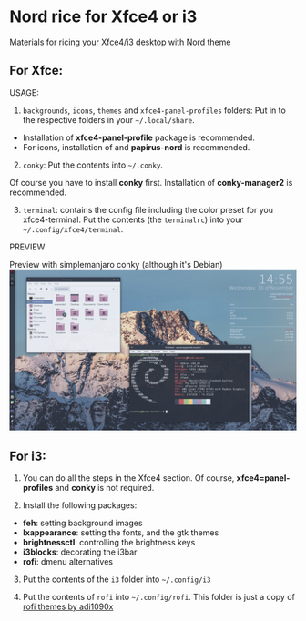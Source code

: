 # Nord rice for Xfce4 or i3 

Materials for ricing your Xfce4/i3 desktop with Nord theme

## For Xfce:

USAGE:
1. ```backgrounds```, ```icons```, ```themes``` and ```xfce4-panel-profiles``` folders: Put in to the respective folders in your ```~/.local/share```. 

- Installation of **xfce4-panel-profile** package is recommended.
- For icons, installation of and **papirus-nord** is recommended.

2. ```conky```: Put the contents into ```~/.conky```.

Of course you have to install **conky** first. Installation of **conky-manager2** is recommended.

3. ```terminal```: contains the config file including the color preset for you xfce4-terminal. Put the contents (the ```terminalrc```) into your ```~/.config/xfce4/terminal```.

PREVIEW

Preview with simplemanjaro conky (although it's Debian)
![img](/nord-simplemanjaro-preview.png)


## For i3:
1. You can do all the steps in the Xfce4 section. Of course, **xfce4=panel-profiles** and **conky** is not required.

2. Install the following packages:

- **feh**: setting background images
- **lxappearance**: setting the fonts, and the gtk themes
- **brightnessctl**: controlling the brightness keys
- **i3blocks**: decorating the i3bar
- **rofi**: dmenu alternatives

3. Put the contents of the ```i3``` folder into ```~/.config/i3 ```

4. Put the contents of ```rofi``` into ```~/.config/rofi```. This folder is just a copy of [rofi themes by adi1090x](https://github.com/adi1090x/rofi)
